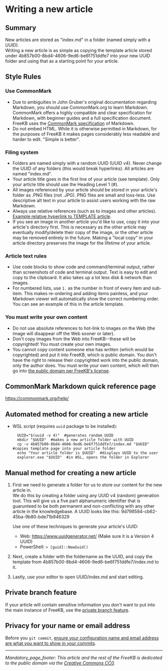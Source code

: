 # Writing a new article

## Summary
New articles are stored as "index.md" in a folder (named simply with a UUID).  
Writing a new article is as simple as copying the template article stored under 4b857b00-8bd4-4606-9ed6-be6f751ddfe7 into your new UUID folder and using that as a starting point for your article.

## Style Rules
### Use CommonMark
-  Due to ambiguities in John Gruber's original documentation regarding Markdown, you should use CommonMark.org to learn Markdown.  CommonMark offers a highly compatible and clear specification for Markdown, with beginner guides and a full specification document.   FreeKB uses the [CommonMark specification](https://spec.commonmark.org/current/) of Markdown.
- Do not embed HTML.  While it is otherwise permitted in Markdown, for the purposes of FreeKB it makes pages considerably less readable and harder to edit.  "Simple is better".

### Filing system
- Folders are named simply with a random UUID (UUID v4).  Never change the UUID of any folders (this would break hyperlinks).  All articles are named "index.md". 
- Your article title goes in the first line of your article (see template).  Only your article title should use the Heading Level 1 (#).
- All images referenced by your article should be stored in your article's folder as .PNG files (not .JPG).  PNG files are small and loss-less.  Use descriptive alt text in your article to assist users working with the raw Markdown.
- Always use relative references (such as to images and other articles).  [Example relative hyperlink to TEMPLATE article](../4b857b00-8bd4-4606-9ed6-be6f751ddfe7/index.md).
- If you see an image in another article you'd like to use, copy it into your article's directory first.  This is necessary as the other article may eventually modify/delete their copy of the image, or the other article may be removed entirely in the future.  Making a "local copy" in your article directory preserves the image for the lifetime of your article.

### Article text rules
- Use code blocks to show code and command/terminal output, rather than screenshots of code and terminal output.  Text is easy to edit and copy to the clipboard.  It also takes up a lot less disk & network than images.
- For numbered lists, use `1.` as the number in front of every item and sub-item.  This makes re-ordering and adding items painless, and your Markdown viewer will automatically show the correct numbering order.  You can see an example of this in the article template.


### You must write your own content
- Do not use absolute references to hot-link to images on the Web (the image will disappear off the Web sooner or later).  
- Don't copy images from the Web into FreeKB--these will be copyrighted!  You must create your own images.  
- You cannot copy content someone else has written (which would be copyrighted) and put it into FreeKB, which is public domain.  You don't have the right to release their copyrighted work into the public domain, only the author does.  You must write your own content, which will then go into [the public domain per FreeKB's license](../LICENSE.md).


## CommonMark Markdown quick reference page
https://commonmark.org/help/

## Automated method for creating a new article
- WSL script (requires `uuid` package to be installed):
    
        UUID="$(uuid -v 4)"  #generates random UUID
        mkdir "$UUID"  #makes a new article folder with UUID
        cp -v 4b857b00-8bd4-4606-9ed6-be6f751ddfe7/index.md "$UUID"  #copies template page into your article folder
        echo "Your article folder is $UUID"  #displays UUID to the user
        explorer.exe "$UUID"  #in WSL, opens the folder in Explorer

## Manual method for creating a new article
1. First we need to generate a folder for us to store our content for the new article in.  
We do this by creating a folder using any UUID v4 (random) generation tool.  This will give us a five part alphanumeric identifier that is guarunteed to be both permanent and non-conflicting with any other article in the knowledgebase.  A UUID looks like this: 9d798584-cb62-45ba-9b80-bde71b946329

    Use one of these techniques to generate your article's UUID:
    - Web:   https://www.uuidgenerator.net/ (Make sure it is a Version 4 UUID)
    - PowerShell: ``> [guid]::NewGuid()``
1. Next, create a folder with the foldername as the UUID, and copy the template from 4b857b00-8bd4-4606-9ed6-be6f751ddfe7/index.md to it.
1. Lastly, use your editor to open UUID/index.md and start editing.

## Private branch feature
If your article will contain sensitive information you don't want to put into the main instance of FreeKB, use the [private branch feature](../7ad7eca0-9a4a-4ecd-95a6-b6eff8d0116c/index.md).

## Privacy for your name or email address
Before you `git commit`, [ensure your configuration name and email address are what you want to show in your commits](./05771c30-f03e-4dbb-8aee-ea0c57545626/index.md).
    

***
_Mandatory_page_footer: This article and the rest of the FreeKB is dedicated to the public domain via the [Creative Commons CC0](../LICENSE.md)._


